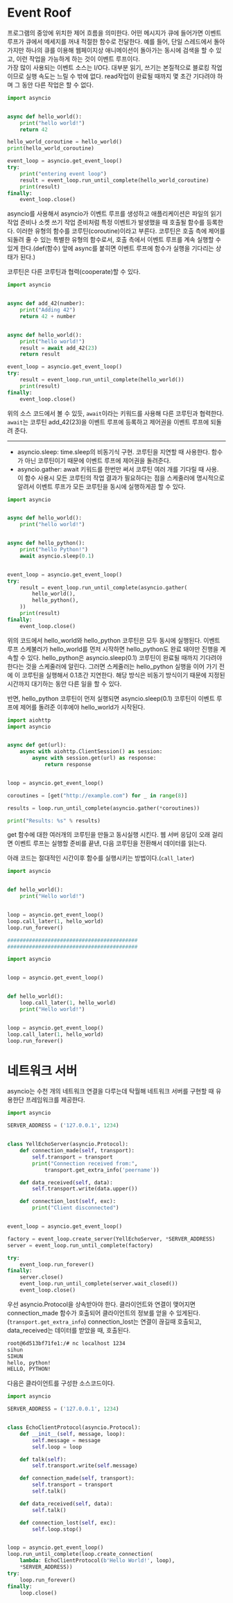 # Event Roof
프로그램의 중앙에 위치한 제어 흐름을 의미한다. 어떤 메시지가 큐에 들어가면 이벤트 루프가 큐에서 메세지를 꺼내 적절한 함수로 전달한다.
예를 들어, 단일 스레드에서 돌아가지만 하나의 큐를 이용해 웹페이지상 애니메이션이 돌아가는 동시에 검색을 할 수 있고, 이런 작업을 가능하게 하는 것이 이벤트 루프이다.  
가장 많이 사용되는 이벤트 소스는 I/O다. 대부분 읽기, 쓰기는 본질적으로 블로킹 작업이므로 실행 속도는 느릴 수 밖에 없다. read작업이 완료될 때까지 몇 초간 기다려야 하며 그 동안 다른 작업은 할 수 없다.

```python
import asyncio


async def hello_world():
    print("hello world!")
    return 42

hello_world_coroutine = hello_world()
print(hello_world_coroutine)

event_loop = asyncio.get_event_loop()
try:
    print("entering event loop")
    result = event_loop.run_until_complete(hello_world_coroutine)
    print(result)
finally:
    event_loop.close()
```

asyncio를 사용해서 asyncio가 이벤트 루프를 생성하고 애플리케이션은 파일의 읽기 작업 준비나 소켓 쓰기 작업 준비처럼 특정 이벤트가 발생했을 때 호출될 함수를 등록한다. 이러한 유형의 함수를 코루틴(coroutine)이라고 부른다. 코루틴은 호출 측에 제어를 되돌려 줄 수 있는 특별한 유형의 함수로서, 호출 측에서 이벤트 루프를 계속 실행할 수 있게 한다.(def(함수) 앞에 async를 붙히면 이벤트 루프에 함수가 실행을 기다리는 상태가 된다.)  

코루틴은 다른 코루틴과 협력(cooperate)할 수 있다.
```python
import asyncio


async def add_42(number):
    print("Adding 42")
    return 42 + number


async def hello_world():
    print("hello world!")
    result = await add_42(23)
    return result

event_loop = asyncio.get_event_loop()
try:
    result = event_loop.run_until_complete(hello_world())
    print(result)
finally:
    event_loop.close()
```
위의 소스 코드에서 볼 수 있듯, `await`이라는 키워드를 사용해 다른 코루틴과 협력한다. `await`는 코루틴 add_42(23)을 이벤트 루프에 등록하고 제어권을 이벤트 루프에 되돌려 준다.  

---

- asyncio.sleep: time.sleep의 비동기식 구현. 코루틴을 지연할 때 사용한다. 함수가 아닌 코루틴이기 때문에 이벤트 루프에 제어권을 돌려준다.
- asyncio.gather: await 키워드를 한번만 써서 코루틴 여러 개를 기다릴 때 사용. 이 함수 사용시 모든 코루틴의 작업 결과가 필요하다는 점을 스케줄러에 명시적으로 알려서 이벤트 루프가 모든 코루틴을 동시에 실행하게끔 할 수 있다.

```python
import asyncio


async def hello_world():
    print("hello world!")


async def hello_python():
    print("hello Python!")
    await asyncio.sleep(0.1)


event_loop = asyncio.get_event_loop()
try:
    result = event_loop.run_until_complete(asyncio.gather(
        hello_world(),
        hello_python(),
    ))
    print(result)
finally:
    event_loop.close()
```
위의 코드에서 hello_world와 hello_python 코루틴은 모두 동시에 실행된다. 이벤트 루프 스케불러가 hello_world를 먼저 시작하면 hello_python도 완료 돼야만 진행을 계속할 수 있다. hello_python은 asyncio.sleep(0.1) 코루틴이 완료될 때까지 기다려야한다는 것을 스케줄러에 알린다. 그러면 스케줄러는 hello_python 실행을 이어 가기 전에 이 코루틴을 실행해서 0.1초간 지연한다. 해당 방식은 비동기 방식이기 때문에 지정된 시간까지 대기하는 동안 다른 일을 할 수 있다.

반면, hello_python 코루틴이 먼저 실행되면 asyncio.sleep(0.1) 코루틴이 이벤트 루프에 제어를 돌려준 이후에야 hello_world가 시작된다.

```python
import aiohttp
import asyncio


async def get(url):
    async with aiohttp.ClientSession() as session:
        async with session.get(url) as response:
            return response


loop = asyncio.get_event_loop()

coroutines = [get("http://example.com") for _ in range(8)]

results = loop.run_until_complete(asyncio.gather(*coroutines))

print("Results: %s" % results)
```

get 함수에 대한 여러개의 코루틴을 만들고 동시실행 시킨다. 웹 서버 응답이 오래 걸리면 이벤트 루프는 실행할 준비를 끝낸, 다음 코루틴을 전환해서 데이터를 읽는다.

아래 코드는 절대적인 시간이후 함수를 실행시키는 방법이다.(`call_later`)
```python
import asyncio


def hello_world():
    print("Hello world!")


loop = asyncio.get_event_loop()
loop.call_later(1, hello_world)
loop.run_forever()

##########################################
##########################################

import asyncio


loop = asyncio.get_event_loop()


def hello_world():
    loop.call_later(1, hello_world)
    print("Hello world!")


loop = asyncio.get_event_loop()
loop.call_later(1, hello_world)
loop.run_forever()
```

# 네트워크 서버

asyncio는 수천 개의 네트워크 연결을 다루는데 탁월해 네트워크 서버를 구현할 때 유용한단 프레임워크를 제공한다.
```python
import asyncio

SERVER_ADDRESS = ('127.0.0.1', 1234)


class YellEchoServer(asyncio.Protocol):
    def connection_made(self, transport):
        self.transport = transport
        print("Connection received from:",
            transport.get_extra_info('peername'))

    def data_received(self, data):
        self.transport.write(data.upper())

    def connection_lost(self, exc):
        print("Client disconnected")


event_loop = asyncio.get_event_loop()

factory = event_loop.create_server(YellEchoServer, *SERVER_ADDRESS)
server = event_loop.run_until_complete(factory)

try:
    event_loop.run_forever()
finally:
    server.close()
    event_loop.run_until_complete(server.wait_closed())
    event_loop.close()
```

우선 asyncio.Protocol을 상속받아야 한다. 클라이언트와 연결이 맺어지면 connection_made 함수가 호출되어 클라이언트의 정보를 얻을 수 있게된다.(`transport.get_extra_info`) 
connection_lost는 연결이 끊길때 호출되고, data_received는 데이터를 받았을 때, 호출된다.
```bash
root@6d513bf71fe1:/# nc localhost 1234
sihun
SIHUN
hello, python!
HELLO, PYTHON!
```

다음은 클라이언트를 구성한 소스코드이다.
```python
import asyncio

SERVER_ADDRESS = ('127.0.0.1', 1234)


class EchoClientProtocol(asyncio.Protocol):
    def __init__(self, message, loop):
        self.message = message
        self.loop = loop

    def talk(self):
        self.transport.write(self.message)

    def connection_made(self, transport):
        self.transport = transport
        self.talk()

    def data_received(self, data):
        self.talk()

    def connection_lost(self, exc):
        self.loop.stop()


loop = asyncio.get_event_loop()
loop.run_until_complete(loop.create_connection(
    lambda: EchoClientProtocol(b'Hello World!', loop),
    *SERVER_ADDRESS))
try:
    loop.run_forever()
finally:
    loop.close()
```
